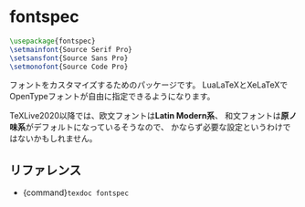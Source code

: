 # fontspec

```latex
\usepackage{fontspec}
\setmainfont{Source Serif Pro}
\setsansfont{Source Sans Pro}
\setmonofont{Source Code Pro}
```

フォントをカスタマイズするためのパッケージです。
LuaLaTeXとXeLaTeXでOpenTypeフォントが自由に指定できるようになります。

TeXLive2020以降では、欧文フォントは**Latin Modern系**、
和文フォントは**原ノ味系**がデフォルトになっているそうなので、
かならず必要な設定というわけではないかもしれません。

## リファレンス

- {command}`texdoc fontspec`
